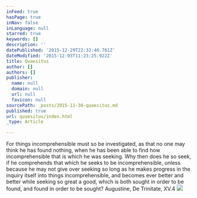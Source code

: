 ```yaml
---
inFeed: true
hasPage: true
inNav: false
inLanguage: null
starred: true
keywords: []
description: ''
datePublished: '2015-12-29T22:32:46.761Z'
dateModified: '2015-12-03T11:23:25.922Z'
title: Quaesitus
author: []
authors: []
publisher:
  name: null
  domain: null
  url: null
  favicon: null
sourcePath: _posts/2015-11-30-quaesitus.md
published: true
url: quaesitus/index.html
_type: Article

---
```

For things incomprehensible must so be investigated, as that no one may think he has found nothing, when he has been able to find how incomprehensible that is which he was seeking. Why then does he so seek, if he comprehends that which he seeks to be incomprehensible, unless because he may not give over seeking so long as he makes progress in the inquiry itself into things incomprehensible, and becomes ever better and better while seeking so great a good, which is both sought in order to be found, and found in order to be sought? Augustine, De Trinitate, XV.4
![](https://the-grid-user-content.s3-us-west-2.amazonaws.com/35abbb0c-af80-40da-9424-6d6ef3f9d5fc.jpg)